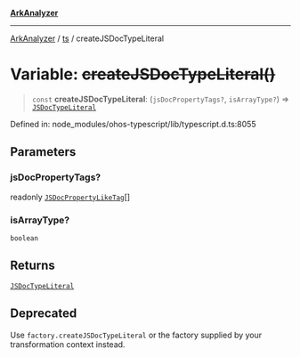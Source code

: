 [**ArkAnalyzer**](../../../../README.md)

***

[ArkAnalyzer](../../../../globals.md) / [ts](../README.md) / createJSDocTypeLiteral

# Variable: ~~createJSDocTypeLiteral()~~

> `const` **createJSDocTypeLiteral**: (`jsDocPropertyTags?`, `isArrayType?`) => [`JSDocTypeLiteral`](../interfaces/JSDocTypeLiteral.md)

Defined in: node\_modules/ohos-typescript/lib/typescript.d.ts:8055

## Parameters

### jsDocPropertyTags?

readonly [`JSDocPropertyLikeTag`](../interfaces/JSDocPropertyLikeTag.md)[]

### isArrayType?

`boolean`

## Returns

[`JSDocTypeLiteral`](../interfaces/JSDocTypeLiteral.md)

## Deprecated

Use `factory.createJSDocTypeLiteral` or the factory supplied by your transformation context instead.
